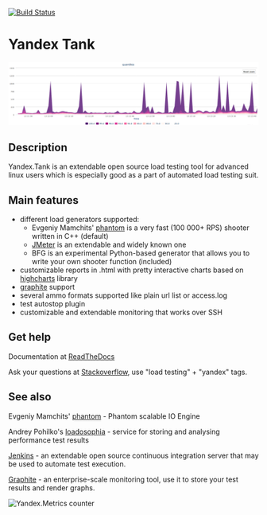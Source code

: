 [![Build Status](https://secure.travis-ci.org/yandex-load/yandex-tank.png?branch=master)](http://travis-ci.org/yandex-load/yandex-tank)
# Yandex Tank

![Quantiles chart example](/logos/screen.png)

## Description
Yandex.Tank is an extendable open source load testing tool for advanced linux users which is especially good as a part of automated load testing suit.

## Main features
* different load generators supported:
  * Evgeniy Mamchits' [phantom](https://github.com/mamchits/phantom) is a very fast (100 000+ RPS) shooter written in C++ (default)
  * [JMeter](http://jmeter.apache.org/) is an extendable and widely known one
  * BFG is an experimental Python-based generator that allows you to write your own shooter function (included)
* customizable reports in .html with pretty interactive charts based on [highcharts](http://www.highcharts.com/) library
* [graphite](https://graphite.readthedocs.org/en/latest/overview.html) support
* several ammo formats supported like plain url list or access.log
* test autostop plugin
* customizable and extendable monitoring that works over SSH


## Get help
Documentation at [ReadTheDocs](https://yandextank.readthedocs.org/en/latest/)

Ask your questions at [Stackoverflow](https://stackoverflow.com/), use "load testing" + "yandex" tags.

## See also
Evgeniy Mamchits' [phantom](https://github.com/mamchits/phantom) - Phantom scalable IO Engine

Andrey Pohilko's [loadosophia](https://loadosophia.org/) - service for storing and analysing performance test results

[Jenkins](https://jenkins-ci.org/) - an extendable open source continuous integration server that may be used to automate test execution.

[Graphite](https://graphite.readthedocs.org/en/latest/overview.html) - an enterprise-scale monitoring tool, use it to store your test results and render graphs.

![Yandex.Metrics counter](https://mc.yandex.ru/watch/17743264)
